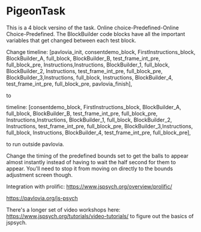 # PigeonTask

This is a 4 block versino of the task. Online choice-Predefined-Online Choice-Predefined. The BlockBuilder code blocks have all the important variables that get changed between each test block.

Change   timeline: [pavlovia_init, consentdemo_block, FirstInstructions_block, BlockBuilder_A, full_block, BlockBuilder_B, test_frame_int_pre, full_block_pre, Instructions,Instructions,  BlockBuilder_1, full_block, BlockBuilder_2, Instructions, test_frame_int_pre, full_block_pre, BlockBuilder_3,Instructions, full_block, Instructions, BlockBuilder_4, test_frame_int_pre, full_block_pre, pavlovia_finish], 

to

  timeline: [consentdemo_block, FirstInstructions_block, BlockBuilder_A, full_block, BlockBuilder_B, test_frame_int_pre, full_block_pre, Instructions,Instructions,  BlockBuilder_1, full_block, BlockBuilder_2, Instructions, test_frame_int_pre, full_block_pre, BlockBuilder_3,Instructions, full_block, Instructions, BlockBuilder_4, test_frame_int_pre, full_block_pre], 
  
  to run outside pavlovia.
  
  Change the timing of the predefined bounds set  to get the balls to appear almost instantly instead of having to wait the half second for them to appear. You'll need to stop it from moving on directly to the bounds adjustment screen though. 
  
  Integration with prolific: https://www.jspsych.org/overview/prolific/
  
  https://pavlovia.org/js-psych
  
  There's a longer set of video workshops here: https://www.jspsych.org/tutorials/video-tutorials/ to figure out the basics of jspsych. 
